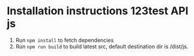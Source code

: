 # Installation instructions 123test API js

1. Run `npm install` to fetch dependencies
2. Run `npm run build` to build latest src, default destination dir is /dist/js.
